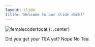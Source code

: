 ```yaml
---
layout: slide
title: "Welcome to our slide deck!"
---
```


![femalecodertocat](https://octodex.github.com/images/femalecodertocat.png)
{: .center}

Did you get your TEA yet? Nope No Tea. 
